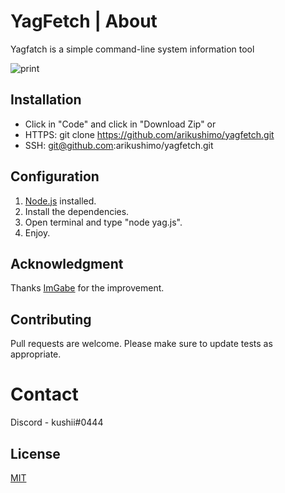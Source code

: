 # YagFetch | About

Yagfatch is a simple command-line system information tool

![print](https://i.imgur.com/yb9aoOw.png)

## Installation

- Click in "Code" and click in "Download Zip" 
or 
- HTTPS: git clone https://github.com/arikushimo/yagfetch.git
- SSH: git@github.com:arikushimo/yagfetch.git


## Configuration
1. [Node.js](https://nodejs.org/en/) installed.
2. Install the dependencies.
 3.  Open terminal and type "node yag.js".
4. Enjoy.

## Acknowledgment
Thanks [ImGabe](https://github.com/ImGabe) for the improvement. 

## Contributing
Pull requests are welcome.
Please make sure to update tests as appropriate.

# Contact

Discord - kushii#0444

## License
[MIT](https://choosealicense.com/licenseshttps://choosealicense.com/licenses/mit//mit/)
